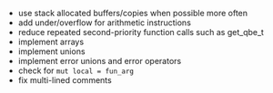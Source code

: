 - use stack allocated buffers/copies when possible more often
- add under/overflow for arithmetic instructions
- reduce repeated second-priority function calls such as get_qbe_t
- implement arrays
- implement unions
- implement error unions and error operators
- check for `mut local = fun_arg`
- fix multi-lined comments